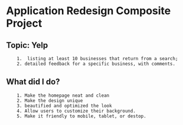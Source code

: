 # Application Redesign Composite Project
## Topic: Yelp 
        1.  listing at least 10 businesses that return from a search; 
        2. detailed feedback for a specific business, with comments.


## What did I do?

        1. Make the homepage neat and clean
        2. Make the design unique
        3. beautified and optimized the look
        4. Allow users to customize their background. 
        5. Make it friendly to mobile, tablet, or destop.